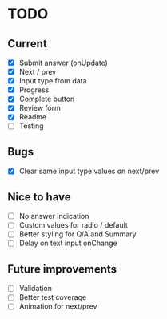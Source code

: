 # TODO

## Current

- [x] Submit answer (onUpdate)
- [x] Next / prev
- [x] Input type from data
- [x] Progress
- [x] Complete button
- [x] Review form
- [x] Readme
- [ ] Testing

## Bugs

- [x] Clear same input type values on next/prev

## Nice to have

- [ ] No answer indication
- [ ] Custom values for radio / default
- [ ] Better styling for Q/A and Summary
- [ ] Delay on text input onChange

## Future improvements

- [ ] Validation
- [ ] Better test coverage
- [ ] Animation for next/prev
